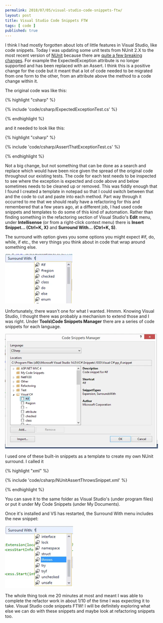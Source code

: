 ```yaml
---
permalink: 2018/07/05/visual-studio-code-snippets-ftw/
layout: post
title: Visual Studio Code Snippets FTW
tags: [ code ]
published: true
---
```


I think I had mostly forgotten about lots of little features in Visual Studio, like code snippets. Today I was updating some unit tests from NUnit 2.X to 
the most recent version of <a href="http://nunit.org/documentation/" alt="nunit homepage">NUnit</a> because there are <a href="https://github.com/nunit/docs/wiki/Breaking-Changes" >quite a few breaking 
changes</a>. For example the ExpectedException attribute is no longer supported and has been replaced with an Assert. I think this is a positive 
change for the code but it meant that a lot of code needed to be migrated from one form to the other, from an attribute above the method to a code 
change within it. 

The original code was like this:

{% highlight "csharp" %}

{% include 'code/csharp/ExpectedExceptionTest.cs' %}

{% endhighlight %}

and it needed to look like this:

{% highlight "csharp" %}

{% include 'code/csharp/AssertThatExceptionTest.cs' %}

{% endhighlight %}

Not a big change, but not something that can be done as a search and replace which would have been nice given the spread of the original code throughout 
our existing tests. The code for each test needs to be inspected to see where the exception is expected and code above and below sometimes needs to be 
cleaned up or removed. This was fiddly enough that I found I created a template in notepad so that I could switch between that and the code to cut and paste 
into each method. Part way through it occurred to me that we should really have a refactoring for this and remembered that a few years ago, at a different 
job, I had used code snippets and templates to do some of this kind of automation. Rather than finding something in the refactoring section of Visual Studio's 
**Edit** menu, under **Intellisense** (or from a right-click context menu) there is **Insert Snippet... (Ctrl+K, X)** and **Surround With... (Ctrl+K, S)**.

The surround with option gives you some options you might expect #if, do, while, if etc., the very things you think about in code that wrap around 
something else. 

![surround](/img/posts/visual-studio-code-snippets-ftw/surround-with-before.webp)

Unfortunately, there wasn't one for what I wanted. Hmmm. Knowing Visual Studio, I thought there was probably a mechanism to extend those and I was right. Under 
**Tools\Code Snippets Manager** there are a series of code snippets for each language. 

![surround](/img/posts/visual-studio-code-snippets-ftw/code-snippets-manager.webp)

I used one of these built-in snippets as a template to create my own NUnit surround. I called it 

{% highlight "xml" %}

{% include 'code/csharp/NUnitAssertThrowsSnippet.xml' %}

{% endhighlight %}

You can save it to the same folder as Visual Studio's (under program files) or put it under My Code Snippets (under My Documents).

Once it's installed and VS has restarted, the Surround With menu includes the new snippet:

![surround](/img/posts/visual-studio-code-snippets-ftw/surround-with-after.webp)

The whole thing took me 20 minutes at most and meant I was able to complete the refactor work in about 1/10 of the time I was expecting it to take. Visual 
Studio code snippets FTW! I will be definitely exploring what else we can do with these snippets and maybe look at refactoring snippets too.


